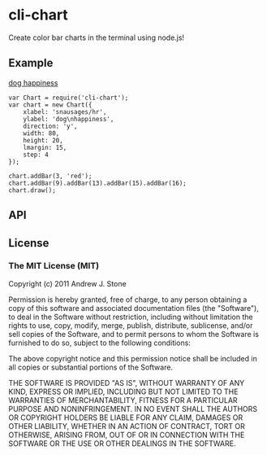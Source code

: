 # cli-chart

Create color bar charts in the terminal using node.js!

## Example

[dog happiness](https://github.com/andrewjstone/cli-chart/blob/master/dog-happiness-chart.png)

    var Chart = require('cli-chart');
    var chart = new Chart({
        xlabel: 'snausages/hr',
        ylabel: 'dog\nhappiness',
        direction: 'y',
        width: 80,
        height: 20,
        lmargin: 15,
        step: 4
    });

    chart.addBar(3, 'red');
    chart.addBar(9).addBar(13).addBar(15).addBar(16);
    chart.draw();    

## API


## License

### The MIT License (MIT)

Copyright (c) 2011 Andrew J. Stone

Permission is hereby granted, free of charge, to any person obtaining a copy of this software and associated documentation files (the "Software"), to deal in the Software without restriction, including without limitation the rights to use, copy, modify, merge, publish, distribute, sublicense, and/or sell copies of the Software, and to permit persons to whom the Software is furnished to do so, subject to the following conditions:

The above copyright notice and this permission notice shall be included in all copies or substantial portions of the Software.

THE SOFTWARE IS PROVIDED "AS IS", WITHOUT WARRANTY OF ANY KIND, EXPRESS OR IMPLIED, INCLUDING BUT NOT LIMITED TO THE WARRANTIES OF MERCHANTABILITY, FITNESS FOR A PARTICULAR PURPOSE AND NONINFRINGEMENT. IN NO EVENT SHALL THE AUTHORS OR COPYRIGHT HOLDERS BE LIABLE FOR ANY CLAIM, DAMAGES OR OTHER LIABILITY, WHETHER IN AN ACTION OF CONTRACT, TORT OR OTHERWISE, ARISING FROM, OUT OF OR IN CONNECTION WITH THE SOFTWARE OR THE USE OR OTHER DEALINGS IN THE SOFTWARE.
